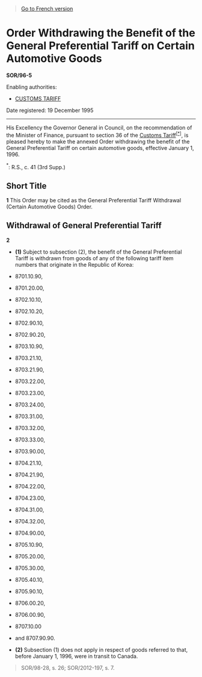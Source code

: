 > [Go to French version](/fr/Règlements/Décrets,%20ordonnances%20et%20règlements%20statutaires/96/5.md)

# Order Withdrawing the Benefit of the General Preferential Tariff on Certain Automotive Goods

**SOR/96-5**

Enabling authorities: 
- [CUSTOMS TARIFF](/en/Acts/Statutes%20of%20Canada/1997/c.%2036.md)

Date registered: 19 December 1995

----------

His Excellency the Governor General in Council, on the recommendation of the Minister of Finance, pursuant to section 36 of the [Customs Tariff](/en/Acts/Statutes%20of%20Canada/1997/c.%2036.md)<sup><a href='#fn_SOR-96-5_e_hq_5915'>[*]</a></sup>, is pleased hereby to make the annexed Order withdrawing the benefit of the General Preferential Tariff on certain automotive goods, effective January 1, 1996.

<a name='fn_SOR-96-5_e_hq_5915'><sup>*</sup></a>: R.S., c. 41 (3rd Supp.)<br />




## Short Title


**1** This Order may be cited as the General Preferential Tariff Withdrawal (Certain Automotive Goods) Order.




## Withdrawal of General Preferential Tariff


**2** 

- **(1)** Subject to subsection (2), the benefit of the General Preferential Tariff is withdrawn from goods of any of the following tariff item numbers that originate in the Republic of Korea:
- 8701.10.90,
- 8701.20.00,
- 8702.10.10,
- 8702.10.20,
- 8702.90.10,
- 8702.90.20,
- 8703.10.90,
- 8703.21.10,
- 8703.21.90,
- 8703.22.00,
- 8703.23.00,
- 8703.24.00,
- 8703.31.00,
- 8703.32.00,
- 8703.33.00,
- 8703.90.00,
- 8704.21.10,
- 8704.21.90,
- 8704.22.00,
- 8704.23.00,
- 8704.31.00,
- 8704.32.00,
- 8704.90.00,
- 8705.10.90,
- 8705.20.00,
- 8705.30.00,
- 8705.40.10,
- 8705.90.10,
- 8706.00.20,
- 8706.00.90,
- 8707.10.00
- and 8707.90.90.

- **(2)** Subsection (1) does not apply in respect of goods referred to that, before January 1, 1996, were in transit to Canada.
> SOR/98-28, s. 26; SOR/2012-197, s. 7.



